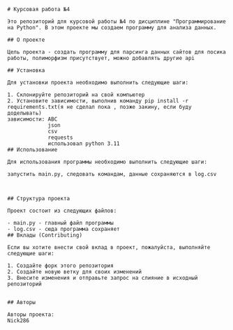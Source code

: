     # Курсовая работа №4

    Это репозиторий для курсовой работы №4 по дисциплине "Программирование на Python". В этом проекте мы создаем программу для анализа данных.

    ## О проекте

    Цель проекта - создать программу для парсинга данных сайтов для посика работы, полиморфизм присутствует, можно добавлять другие api  

    ## Установка

    Для установки проекта необходимо выполнить следующие шаги:

    1. Склонируйте репозиторий на свой компьютер
    2. Установите зависимости, выполнив команду pip install -r requirements.txt(я не сделал пока , позже закину, если буду доделывать)
    зависимости: ABC
                 json
                 csv
                 requests
                 использовал python 3.11
    ## Использование

    Для использования программы необходимо выполнить следующие шаги:

    запустить main.py, следовать командам, данные сохраняются в log.csv

    

    ## Структура проекта

    Проект состоит из следующих файлов:

    - main.py - главный файл программы
    - log.csv - сюда программа сохраняет  
    ## Вклады (Contributing)

    Если вы хотите внести свой вклад в проект, пожалуйста, выполняйте следующие шаги:

    1. Создайте форк этого репозитория
    2. Создайте новую ветку для своих изменений
    3. Внесите изменения и отправьте запрос на слияние в исходный репозиторий


    ## Авторы

    Авторы проекта:
    Nick286
